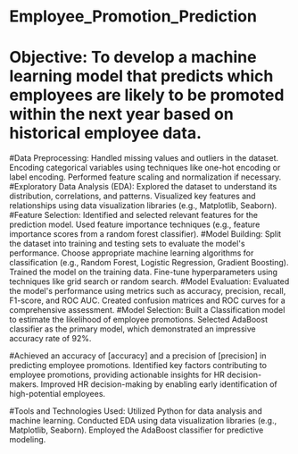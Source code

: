 # Employee_Promotion_Prediction
# Objective: To develop a machine learning model that predicts which employees are likely to be promoted within the next year based on historical employee data.
#Data Preprocessing:
Handled missing values and outliers in the dataset.
Encoding categorical variables using techniques like one-hot encoding or label encoding.
Performed feature scaling and normalization if necessary.
#Exploratory Data Analysis (EDA):
Explored the dataset to understand its distribution, correlations, and patterns.
Visualized key features and relationships using data visualization libraries (e.g., Matplotlib, Seaborn).
#Feature Selection:
Identified and selected relevant features for the prediction model.
Used feature importance techniques (e.g., feature importance scores from a random forest classifier).
#Model Building:
Split the dataset into training and testing sets to evaluate the model's performance.
Choose appropriate machine learning algorithms for classification (e.g., Random Forest, Logistic Regression, Gradient Boosting).
Trained the model on the training data.
Fine-tune hyperparameters using techniques like grid search or random search.
#Model Evaluation:
Evaluated the model's performance using metrics such as accuracy, precision, recall, F1-score, and ROC AUC.
Created confusion matrices and ROC curves for a comprehensive assessment.
#Model Selection:
Built a Classification model to estimate the likelihood of employee promotions.
Selected AdaBoost classifier as the primary model, which demonstrated an impressive accuracy rate of 92%.

#Achieved an accuracy of [accuracy] and a precision of [precision] in predicting employee promotions.
Identified key factors contributing to employee promotions, providing actionable insights for HR decision-makers.
Improved HR decision-making by enabling early identification of high-potential employees.


#Tools and Technologies Used:
Utilized Python for data analysis and machine learning.
Conducted EDA using data visualization libraries (e.g., Matplotlib, Seaborn).
Employed the AdaBoost classifier for predictive modeling.
